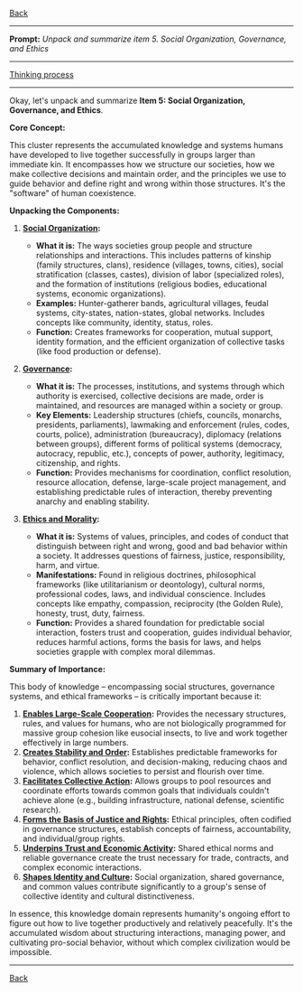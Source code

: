 [Back](../README.md)

---

**Prompt:** *Unpack and summarize item 5. Social Organization, Governance, and Ethics*

---

[Thinking process](thoughts.md)

---

Okay, let's unpack and summarize **Item 5: Social Organization, Governance, and Ethics**.

**Core Concept:**

This cluster represents the accumulated knowledge and systems humans have developed to live together successfully in groups larger than immediate kin. It encompasses how we structure our societies, how we make collective decisions and maintain order, and the principles we use to guide behavior and define right and wrong within those structures. It's the "software" of human coexistence.

**Unpacking the Components:**

1.  **[Social Organization](c-1-social-organization/README.md):**
    *   **What it is:** The ways societies group people and structure relationships and interactions. This includes patterns of kinship (family structures, clans), residence (villages, towns, cities), social stratification (classes, castes), division of labor (specialized roles), and the formation of institutions (religious bodies, educational systems, economic organizations).
    *   **Examples:** Hunter-gatherer bands, agricultural villages, feudal systems, city-states, nation-states, global networks. Includes concepts like community, identity, status, roles.
    *   **Function:** Creates frameworks for cooperation, mutual support, identity formation, and the efficient organization of collective tasks (like food production or defense).

2.  **[Governance](c-2-governance/README.md):**
    *   **What it is:** The processes, institutions, and systems through which authority is exercised, collective decisions are made, order is maintained, and resources are managed within a society or group.
    *   **Key Elements:** Leadership structures (chiefs, councils, monarchs, presidents, parliaments), lawmaking and enforcement (rules, codes, courts, police), administration (bureaucracy), diplomacy (relations between groups), different forms of political systems (democracy, autocracy, republic, etc.), concepts of power, authority, legitimacy, citizenship, and rights.
    *   **Function:** Provides mechanisms for coordination, conflict resolution, resource allocation, defense, large-scale project management, and establishing predictable rules of interaction, thereby preventing anarchy and enabling stability.

3.  **[Ethics and Morality](c-3-ethics-morality/README.md):**
    *   **What it is:** Systems of values, principles, and codes of conduct that distinguish between right and wrong, good and bad behavior within a society. It addresses questions of fairness, justice, responsibility, harm, and virtue.
    *   **Manifestations:** Found in religious doctrines, philosophical frameworks (like utilitarianism or deontology), cultural norms, professional codes, laws, and individual conscience. Includes concepts like empathy, compassion, reciprocity (the Golden Rule), honesty, trust, duty, fairness.
    *   **Function:** Provides a shared foundation for predictable social interaction, fosters trust and cooperation, guides individual behavior, reduces harmful actions, forms the basis for laws, and helps societies grapple with complex moral dilemmas.

**Summary of Importance:**

This body of knowledge – encompassing social structures, governance systems, and ethical frameworks – is critically important because it:

1.  **[Enables Large-Scale Cooperation](i-1-large-cooperation/README.md):** Provides the necessary structures, rules, and values for humans, who are not biologically programmed for massive group cohesion like eusocial insects, to live and work together effectively in large numbers.
2.  **[Creates Stability and Order](i-2-stability-order/README.md):** Establishes predictable frameworks for behavior, conflict resolution, and decision-making, reducing chaos and violence, which allows societies to persist and flourish over time.
3.  **[Facilitates Collective Action](i-3-collective-action/README.md):** Allows groups to pool resources and coordinate efforts towards common goals that individuals couldn't achieve alone (e.g., building infrastructure, national defense, scientific research).
4.  **[Forms the Basis of Justice and Rights](i-4-justice-rights/README.md):** Ethical principles, often codified in governance structures, establish concepts of fairness, accountability, and individual/group rights.
5.  **[Underpins Trust and Economic Activity](i-5-trust-economic/README.md):** Shared ethical norms and reliable governance create the trust necessary for trade, contracts, and complex economic interactions.
6.  **[Shapes Identity and Culture](i-6-identity-culture/README.md):** Social organization, shared governance, and common values contribute significantly to a group's sense of collective identity and cultural distinctiveness.

In essence, this knowledge domain represents humanity's ongoing effort to figure out how to live together productively and relatively peacefully. It's the accumulated wisdom about structuring interactions, managing power, and cultivating pro-social behavior, without which complex civilization would be impossible.

---

[Back](../README.md)
